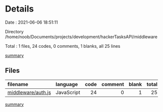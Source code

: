 # Details

Date : 2021-06-06 18:51:11

Directory /home/noob/Documents/projects/development/hackerTasksAPI/middleware

Total : 1 files,  24 codes, 0 comments, 1 blanks, all 25 lines

[summary](results.md)

## Files
| filename | language | code | comment | blank | total |
| :--- | :--- | ---: | ---: | ---: | ---: |
| [middleware/auth.js](/middleware/auth.js) | JavaScript | 24 | 0 | 1 | 25 |

[summary](results.md)